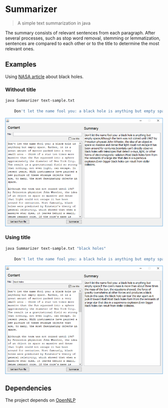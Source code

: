 # Summarizer

> A simple text summarization in java

The summary consists of relevant sentences from each paragraph. 
After several processes, such as stop word removal, stemming or lemmatization, 
sentences are compared to each other or to the title to determine the most relevant ones.

## Examples

Using [NASA article](https://www.nasa.gov/audience/forstudents/k-4/stories/nasa-knows/what-is-a-black-hole-k4.html) about black holes.

### Without title
``` bash
java Summarizer text-sample.txt

    Don't let the name fool you: a black hole is anything but empty space.Although the term was not coined until 1967 by Princeton physicist John Wheeler, the idea of an object in space so massive and dense that light could not escape it has been around for centuries.Scientists can't directly observe black holes with telescopes that detect x-rays, light, or other forms of electromagnetic radiation.Most black holes form from the remnants of a large star that dies in a supernova explosion.Even bigger black holes can result from stellar collisions.

``` 

![Sample without title]( ./doc/img/sample_without_title.png "Sample without title")

### Using title

``` bash  
java Summarizer text-sample.txt "black holes"

    Don't let the name fool you: a black hole is anything but empty space.If the core's mass is more than about three times the mass of the Sun, the equations showed, the force of gravity overwhelms all other forces and produces a black hole.In this case, the black hole can tear the star apart as it pulls it toward itself.Most black holes form from the remnants of a large star that dies in a supernova explosion.Even bigger black holes can result from stellar collisions.```
```

![Sample using title]( ./doc/img/sample_with_title.png "Sample using title")

## Dependencies

The project depends on [OpenNLP](http://opennlp.apache.org/)
